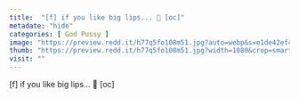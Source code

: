 ```yaml
---
title:  "[f] if you like big lips... 🥰 [oc]"
metadate: "hide"
categories: [ God Pussy ]
image: "https://preview.redd.it/h77q5fo108m51.jpg?auto=webp&s=e1de42ef4658ec244eac363f935a9911f23745b8"
thumb: "https://preview.redd.it/h77q5fo108m51.jpg?width=1080&crop=smart&auto=webp&s=c1cd797957ed9bc6a4c26b0b55ddddb8f65842df"
visit: ""
---
```

[f] if you like big lips... 🥰 [oc]
